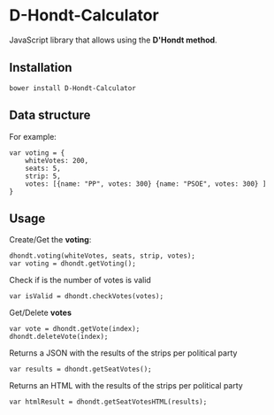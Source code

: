 # D-Hondt-Calculator

JavaScript library that allows using the **D'Hondt method**.

## Installation

```
bower install D-Hondt-Calculator
````

## Data structure

For example:

```
var voting = {
	whiteVotes: 200,
	seats: 5,
	strip: 5,
	votes: [{name: "PP", votes: 300} {name: "PSOE", votes: 300} ]
}
```

## Usage

Create/Get the **voting**:
```
dhondt.voting(whiteVotes, seats, strip, votes);
var voting = dhondt.getVoting();
```

Check if is the number of votes is valid
```
var isValid = dhondt.checkVotes(votes);
```

Get/Delete **votes**
```
var vote = dhondt.getVote(index);
dhondt.deleteVote(index);
```

Returns a JSON with the results of the strips per political party
```
var results = dhondt.getSeatVotes();
```

Returns an HTML with the results of the strips per political party
```
var htmlResult = dhondt.getSeatVotesHTML(results);
```

